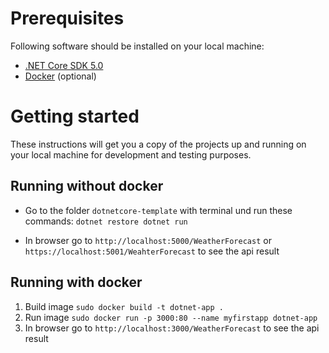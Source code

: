 # Prerequisites

Following software should be installed on your local machine:

- [.NET Core SDK 5.0](https://docs.microsoft.com/en-us/dotnet/core/install/)
- [Docker](https://docs.docker.com/) (optional)

# Getting started

These instructions will get you a copy of the projects up and running on your local machine for development and testing purposes.

## Running without docker

- Go to the folder `dotnetcore-template` with terminal und run these commands:
  `dotnet restore dotnet run`

- In browser go to `http://localhost:5000/WeatherForecast` or `https://localhost:5001/WeahterForecast` to see the api result

## Running with docker

1. Build image
   `sudo docker build -t dotnet-app . `
2. Run image
   `sudo docker run -p 3000:80 --name myfirstapp dotnet-app`
3. In browser go to `http://localhost:3000/WeatherForecast` to see the api result
